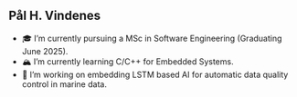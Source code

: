 ## Pål H. Vindenes

- 🎓 I’m currently pursuing a MSc in Software Engineering (Graduating June 2025).
- 🏔️ I’m currently learning C/C++ for Embedded Systems.
- 🌊 I’m working on embedding LSTM based AI for automatic data quality control in marine data.
